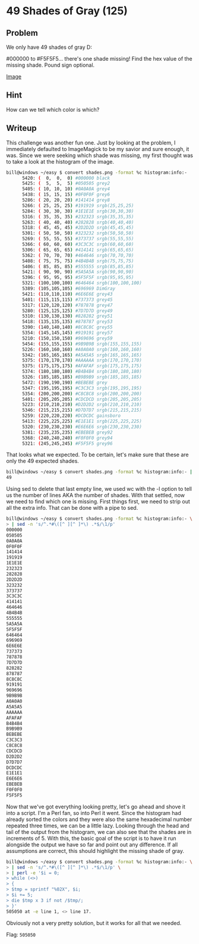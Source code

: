 # 49 Shades of Gray  (125)

## Problem

We only have 49 shades of gray D:

\#000000 to \#F5F5F5... there's one shade missing! Find the hex value of the missing shade. Pound sign optional.

[Image](images/shades.png)

## Hint

How can we tell which color is which?

## Writeup

This challenge was another fun one.
Just by looking at the problem, I immediately defaulted to ImageMagick to be my savior and sure enough, it was.
Since we were seeking which shade was missing, my first thought was to take a look at the histogram of the image.  

```sh
bill@windows ~/easy $ convert shades.png -format %c histogram:info:-
      5420: (  0,  0,  0) #000000 black
      5425: (  5,  5,  5) #050505 grey2
      5405: ( 10, 10, 10) #0A0A0A grey4
      5438: ( 15, 15, 15) #0F0F0F grey6
      5286: ( 20, 20, 20) #141414 grey8
      5266: ( 25, 25, 25) #191919 srgb(25,25,25)
      5284: ( 30, 30, 30) #1E1E1E srgb(30,30,30)
      5316: ( 35, 35, 35) #232323 srgb(35,35,35)
      5263: ( 40, 40, 40) #282828 srgb(40,40,40)
      5318: ( 45, 45, 45) #2D2D2D srgb(45,45,45)
      5301: ( 50, 50, 50) #323232 srgb(50,50,50)
      5269: ( 55, 55, 55) #373737 srgb(55,55,55)
      5366: ( 60, 60, 60) #3C3C3C srgb(60,60,60)
      5306: ( 65, 65, 65) #414141 srgb(65,65,65)
      5362: ( 70, 70, 70) #464646 srgb(70,70,70)
      5408: ( 75, 75, 75) #4B4B4B srgb(75,75,75)
      5406: ( 85, 85, 85) #555555 srgb(85,85,85)
      5421: ( 90, 90, 90) #5A5A5A srgb(90,90,90)
      5396: ( 95, 95, 95) #5F5F5F srgb(95,95,95)
      5321: (100,100,100) #646464 srgb(100,100,100)
      5389: (105,105,105) #696969 DimGray
      5421: (110,110,110) #6E6E6E grey43
      5401: (115,115,115) #737373 grey45
      5317: (120,120,120) #787878 grey47
      5280: (125,125,125) #7D7D7D grey49
      5310: (130,130,130) #828282 grey51
      5418: (135,135,135) #878787 grey53
      5390: (140,140,140) #8C8C8C grey55
      5354: (145,145,145) #919191 grey57
      5210: (150,150,150) #969696 grey59
      5454: (155,155,155) #9B9B9B srgb(155,155,155)
      5226: (160,160,160) #A0A0A0 srgb(160,160,160)
      5342: (165,165,165) #A5A5A5 srgb(165,165,165)
      5375: (170,170,170) #AAAAAA srgb(170,170,170)
      5375: (175,175,175) #AFAFAF srgb(175,175,175)
      5374: (180,180,180) #B4B4B4 srgb(180,180,180)
      5326: (185,185,185) #B9B9B9 srgb(185,185,185)
      5472: (190,190,190) #BEBEBE grey
      5347: (195,195,195) #C3C3C3 srgb(195,195,195)
      5354: (200,200,200) #C8C8C8 srgb(200,200,200)
      5401: (205,205,205) #CDCDCD srgb(205,205,205)
      5223: (210,210,210) #D2D2D2 srgb(210,210,210)
      5346: (215,215,215) #D7D7D7 srgb(215,215,215)
      5259: (220,220,220) #DCDCDC gainsboro
      5413: (225,225,225) #E1E1E1 srgb(225,225,225)
      5320: (230,230,230) #E6E6E6 srgb(230,230,230)
      5381: (235,235,235) #EBEBEB grey92
      5368: (240,240,240) #F0F0F0 grey94
      5321: (245,245,245) #F5F5F5 grey96

```  

That looks what we expected.
To be certain, let's make sure that these are only the 49 expected shades.  

```sh
bill@windows ~/easy $ convert shades.png -format %c histogram:info:- | sed '/^$/d' | wc -l
49
```  

Using sed to delete that last empty line, we used wc with the -l option to tell us the number of lines AKA the number of shades.
With that settled, now we need to find which one is missing.
First things first, we need to strip out all the extra info.
That can be done with a pipe to sed.  

```sh
bill@windows ~/easy $ convert shades.png -format %c histogram:info:- \
> | sed -n 's/^.*#\([^ ][^ ]*\) .*$/\1/p'
000000
050505
0A0A0A
0F0F0F
141414
191919
1E1E1E
232323
282828
2D2D2D
323232
373737
3C3C3C
414141
464646
4B4B4B
555555
5A5A5A
5F5F5F
646464
696969
6E6E6E
737373
787878
7D7D7D
828282
878787
8C8C8C
919191
969696
9B9B9B
A0A0A0
A5A5A5
AAAAAA
AFAFAF
B4B4B4
B9B9B9
BEBEBE
C3C3C3
C8C8C8
CDCDCD
D2D2D2
D7D7D7
DCDCDC
E1E1E1
E6E6E6
EBEBEB
F0F0F0
F5F5F5
```  

Now that we've got everything looking pretty, let's go ahead and shove it into a script.
I'm a Perl fan, so into Perl it went.
Since the histogram had already sorted the colors and they were also the same hexadecimal number repeated three times, we can be a little lazy.
Looking through the head and tail of the output from the histogram, we can also see that the shades are in increments of 5.
With this, the basic goal of the script is to have it run alongside the output we have so far and point out any difference.
If all assumptions are correct, this should highlight the missing shade of gray.  

```sh
bill@windows ~/easy $ convert shades.png -format %c histogram:info:- \
> | sed -n 's/^.*#\([^ ][^ ]*\) .*$/\1/p' \
> | perl -e '$i = 0;
> while (<>)
> {
> $tmp = sprintf "%02X", $i;
> $i += 5;
> die $tmp x 3 if not /$tmp/;
> }'
505050 at -e line 1, <> line 17.
```  

Obviously not a very pretty solution, but it works for all that we needed.  

Flag: `505050`
